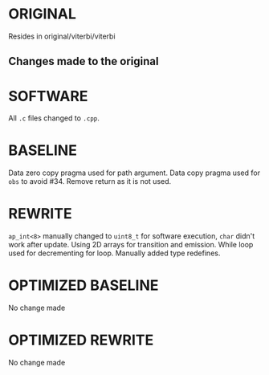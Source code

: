 # ORIGINAL
Resides in original/viterbi/viterbi

## Changes made to the original

# SOFTWARE
All `.c` files changed to `.cpp`.

# BASELINE
Data zero copy pragma used for path argument.
Data copy pragma used for `obs` to avoid #34.
Remove return as it is not used.

# REWRITE
`ap_int<8>` manually changed to `uint8_t` for software execution, `char` didn't work after update. Using 2D arrays for transition and emission. While loop used for decrementing for loop. Manually added type redefines.

# OPTIMIZED BASELINE
No change made

# OPTIMIZED REWRITE
No change made
